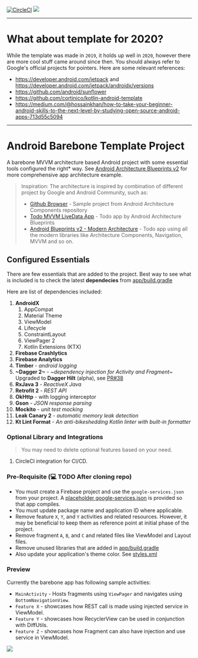 [![CircleCI](https://circleci.com/gh/amardeshbd/android-barebone.svg?style=svg)](https://circleci.com/gh/amardeshbd/android-barebone) [![](https://github.com/amardeshbd/android-barebone/workflows/Android%20CI/badge.svg)](https://github.com/amardeshbd/android-barebone/actions)  

---
# What about template for 2020?
While the template was made in `2019`, it holds up well in `2020`, however there are more cool stuff came around since then.
You should always refer to Google's official projects for pointers. Here are some relevant references:
* https://developer.android.com/jetpack and https://developer.android.com/jetpack/androidx/versions
* https://github.com/android/sunflower
* https://github.com/cortinico/kotlin-android-template
* https://medium.com/@hossainkhan/how-to-take-your-beginner-android-skills-to-the-next-level-by-studying-open-source-android-apps-713d55c5094
---


# Android Barebone Template Project
A barebone MVVM architecture based Android project with some essential tools configured the right* way. See [Android Architecture Blueprints v2](https://github.com/googlesamples/android-architecture) for more comprehensive app architecture example.

> Inspiration: The architecture is inspired by combination of different project by Google and Android Community, such as:
> - [Github Browser](https://github.com/googlesamples/android-architecture-components/tree/master/GithubBrowserSample) - Sample project from Android Architecture Components repository
> - [Todo MVVM LiveData App](https://github.com/googlesamples/android-architecture/tree/todo-mvvm-live-kotlin/) - Todo app by Android Architecture Blueprints
> - [Android Blueprints v2 - Modern Architecture](https://github.com/googlesamples/android-architecture) - Todo app using all the modern libraries like Architecture Components, Navigation, MVVM and so on.

## Configured Essentials
There are few essentials that are added to the project. Best way to see what is included is to check the latest **dependecies** from [app/build.gradle](https://github.com/amardeshbd/android-barebone/blob/master/app/build.gradle#L44)

Here are list of dependencies included:
1. **AndroidX** 
    1. AppCompat
    1. Material Theme
    1. ViewModel
    1. Lifecycle
    1. ConstraintLayout
    1. ViewPager 2
    1. Kotlin Extensions (KTX)
1. **Firebase Crashlytics**
1. **Firebase Analytics**
1. **Timber** - _android logging_
1. **~Dagger 2~** - _~dependency injection for Activity and Fragment~_ Upgraded to **Dagger Hilt** (alpha), see [PR#38](https://github.com/amardeshbd/android-barebone/pull/38)
1. **RxJava 3** - _ReactiveX Java_
1. **Retrofit 2** - _REST API_
1. **OkHttp** - with logging interceptor
1. **Gson** - _JSON response parsing_
1. **Mockito** - _unit test mocking_
1. **Leak Canary 2** - _automatic memory leak detection_
1. **Kt Lint Format** - _An anti-bikeshedding Kotlin linter with built-in formatter_

### Optional Library and Integrations
> You may need to delete optional features based on your need.
1. CircleCI integration for CI/CD.


### Pre-Requisite (:computer: TODO After cloning repo)
* You must create a Firebase project and use the `google-services.json` from your project. A [placeholder google-services.json](https://github.com/amardeshbd/android-barebone/blob/master/app/google-services.json) is provided so that app compiles.
* You must update package name and application ID where applicable.
* Remove feature `X`, `Y`, and `Y` activities and related resources. However, it may be beneficial to keep them as reference point at initial phase of the project.
* Remove fragment `A`, `B`, and `C` and related files like ViewModel and Layout files.
* Remove unused libraries that are added in [app/build.gradle](https://github.com/amardeshbd/android-barebone/blob/master/app/build.gradle#L44)
* Also update your application's theme color. See [styles.xml](https://github.com/amardeshbd/android-barebone/blob/master/app/src/main/res/values/styles.xml)

### Preview
Currently the barebone app has following sample activities:
* `MainActivity` - Hosts fragments using `ViewPager` and navigates using `BottomNavigationView`.
* `Feature X` - showcases how REST call is made using injected service in ViewModel.
* `Feature Y` - showcases how RecyclerView can be used in conjunction with DiffUtils.
* `Feature Z` - showcases how Fragment can also have injection and use service in ViewModel.

![](https://user-images.githubusercontent.com/99822/58602978-f7f2d700-825c-11e9-8f51-5bb4e8108af2.png)
